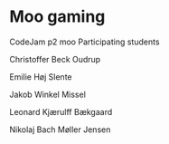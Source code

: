 # Moo gaming
 CodeJam p2 moo
Participating students

Christoffer Beck Oudrup


Emilie Høj Slente


Jakob Winkel Missel


Leonard Kjærulff Bækgaard


Nikolaj Bach Møller Jensen
